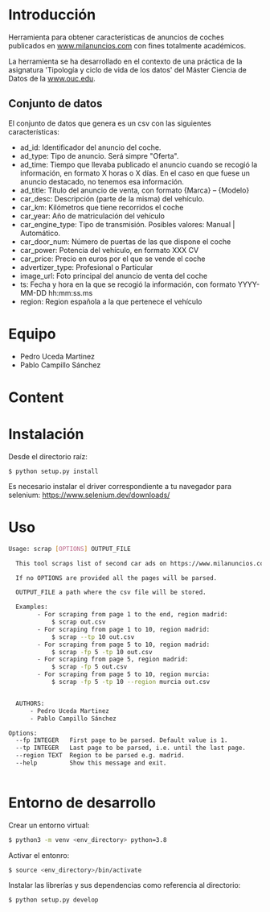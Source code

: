 # Introducción
Herramienta para obtener características de anuncios de coches publicados en www.milanuncios.com con fines totalmente académicos.

La herramienta se ha desarrollado en el contexto de una práctica de la asignatura 'Tipología y ciclo de vida de los datos' 
del Máster Ciencia de Datos de la www.ouc.edu.

## Conjunto de datos
El conjunto de datos que genera es un csv con las siguientes características:
- ad_id: Identificador del anuncio del coche.
- ad_type: Tipo de anuncio. Será simpre "Oferta".
- ad_time: Tiempo que llevaba publicado el anuncio cuando se recogió la información, en formato X horas o X días. En el caso en que fuese un anuncio destacado, no tenemos esa información.
- ad_title: Título del anuncio de venta, con formato {Marca} – {Modelo}
- car_desc: Descripción (parte de la misma) del vehículo.
- car_km: Kilómetros que tiene recorridos el coche
- car_year: Año de matriculación del vehículo
- car_engine_type: Tipo de transmisión. Posibles valores: Manual | Automático.
- car_door_num: Número de puertas de las que dispone el coche
- car_power: Potencia del vehículo, en formato XXX CV
- car_price: Precio en euros por el que se vende el coche
- advertizer_type: Profesional o Particular
- image_url: Foto principal del anuncio de venta del coche
- ts: Fecha y hora en la que se recogió la información, con formato YYYY-MM-DD hh:mm:ss.ms
- region: Region española a la que pertenece el vehículo

# Equipo
- Pedro Uceda Martinez
- Pablo Campillo Sánchez

# Content

# Instalación

Desde el directorio raíz:
```
$ python setup.py install
```

Es necesario instalar el driver correspondiente a tu navegador para selenium: https://www.selenium.dev/downloads/

# Uso

```bash
Usage: scrap [OPTIONS] OUTPUT_FILE

  This tool scraps list of second car ads on https://www.milanuncios.com/coches-de-segunda-mano-en-<province>/?orden=relevance&fromSearch=<page_number> where <region> is the name of a region in Spain (madrid, andalucia, murcia) and <page_number> is an integer greater or equal than 1. By searching for cars by regions we are able to save where they are being sold.

  If no OPTIONS are provided all the pages will be parsed.

  OUTPUT_FILE a path where the csv file will be stored.

  Examples:
        - For scraping from page 1 to the end, region madrid:
            $ scrap out.csv
        - For scraping from page 1 to 10, region madrid:
            $ scrap --tp 10 out.csv
        - For scraping from page 5 to 10, region madrid:
            $ scrap -fp 5 -tp 10 out.csv
        - For scraping from page 5, region madrid:
            $ scrap -fp 5 out.csv
        - For scraping from page 5 to 10, region murcia:
            $ scrap -fp 5 -tp 10 --region murcia out.csv


  AUTHORS:
      - Pedro Uceda Martinez
      - Pablo Campillo Sánchez

Options:
  --fp INTEGER   First page to be parsed. Default value is 1.
  --tp INTEGER   Last page to be parsed, i.e. until the last page.
  --region TEXT  Region to be parsed e.g. madrid.
  --help         Show this message and exit.
  
```

# Entorno de desarrollo

Crear un entorno virtual:
```bash
$ python3 -m venv <env_directory> python=3.8
```

Activar el entonro:
```bash
$ source <env_directory>/bin/activate
```

Instalar las librerías y sus dependencias como referencia al directorio:
```bash
$ python setup.py develop
```
